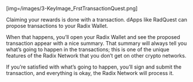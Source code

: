 [img=/images/3-KeyImage_FrstTransactionQuest.png]

Claiming your rewards is done with a transaction. dApps like RadQuest can propose transactions to your Radix Wallet.

When that happens, you’ll open your Radix Wallet and see the proposed transaction appear with a nice summary. That summary will always tell you what’s going to happen in the transactions; this is one of the unique features of the Radix Network that you don’t get on other crypto networks.

If you’re satisfied with what’s going to happen, you’ll sign and submit the transaction, and everything is okay, the Radix Network will process it.
